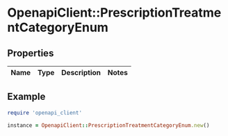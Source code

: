 # OpenapiClient::PrescriptionTreatmentCategoryEnum

## Properties

| Name | Type | Description | Notes |
| ---- | ---- | ----------- | ----- |

## Example

```ruby
require 'openapi_client'

instance = OpenapiClient::PrescriptionTreatmentCategoryEnum.new()
```

